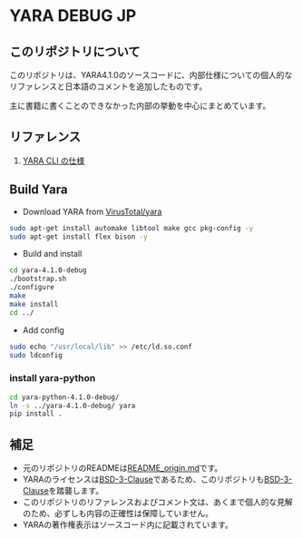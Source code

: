 # YARA DEBUG JP

## このリポジトリについて

このリポジトリは、YARA4.1.0のソースコードに、内部仕様についての個人的なリファレンスと日本語のコメントを追加したものです。

主に書籍に書くことのできなかった内部の挙動を中心にまとめています。

## リファレンス

1. [YARA CLI の仕様](Reference/yaracli.md)

## Build Yara

- Download YARA from [VirusTotal/yara](https://github.com/VirusTotal/yara/releases)

```bash
sudo apt-get install automake libtool make gcc pkg-config -y
sudo apt-get install flex bison -y
```

- Build and install

``` bash
cd yara-4.1.0-debug
./bootstrap.sh
./configure
make
make install
cd ../
```

- Add config

``` bash
sudo echo "/usr/local/lib" >> /etc/ld.so.conf
sudo ldconfig 
```

### install yara-python

``` bash
cd yara-python-4.1.0-debug/
ln -s ../yara-4.1.0-debug/ yara
pip install .
```

## 補足

- 元のリポジトリのREADMEは[README_origin.md](README_origin.md)です。
- YARAのライセンスは[BSD-3-Clause](https://opensource.org/licenses/BSD-3-Clause)であるため、このリポジトリも[BSD-3-Clause](https://opensource.org/licenses/BSD-3-Clause)を踏襲します。
- このリポジトリのリファレンスおよびコメント文は、あくまで個人的な見解のため、必ずしも内容の正確性は保障していません。
- YARAの著作権表示はソースコード内に記載されています。
